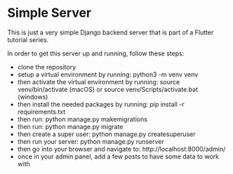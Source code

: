# Simple Server

This is just a very simple Django backend server that is part of a Flutter tutorial series.

In order to get this server up and running, follow these steps:

-   clone the repository
-   setup a virtual environment by running: python3 -m venv venv
-   then activate the virtual environment by running: source venv/bin/activate (macOS) or source venv/Scripts/activate.bat (windows)
-   then install the needed packages by running: pip install -r requirements.txt
-   then run: python manage.py makemigrations
-   then run: python manage.py migrate
-   then create a super user: python manage.py createsuperuser
-   then run your server: python manage.py runserver
-   then go into your browser and navigate to: http://localhost:8000/admin/
-   once in your admin panel, add a few posts to have some data to work with
